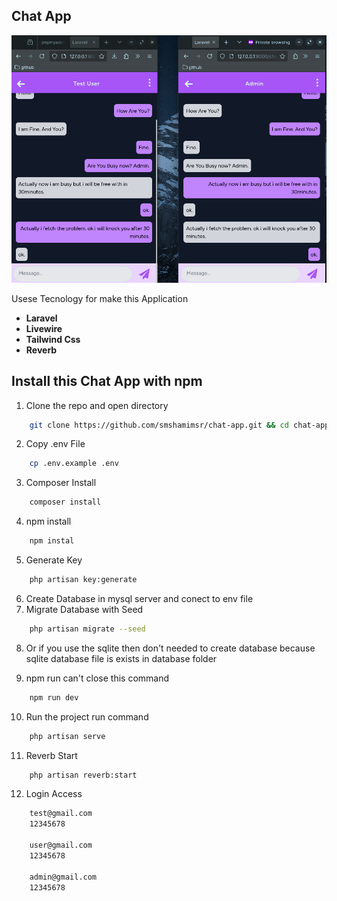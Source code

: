 ## Chat App

![Getting Started](/public/chat.png)

Usese Tecnology for make this Application

-   **Laravel**
-   **Livewire**
-   **Tailwind Css**
-   **Reverb**

## Install this Chat App with npm

1. Clone the repo and open directory

```bash
    git clone https://github.com/smshamimsr/chat-app.git && cd chat-app
```

2. Copy .env File

```bash
    cp .env.example .env
```

3. Composer Install

```bash
    composer install
```

4. npm install

```bash
    npm instal
```

5. Generate Key

```bash
    php artisan key:generate
```

6. Create Database in mysql server and conect to env file
7. Migrate Database with Seed

```bash
    php artisan migrate --seed
```

8. Or if you use the sqlite then don't needed to create database because sqlite database file is exists in database folder

9. npm run can't close this command

```bash
    npm run dev
```

10. Run the project run command

```bash
    php artisan serve
```

11. Reverb Start

```bash
    php artisan reverb:start
```

12. Login Access

```bash
    test@gmail.com
    12345678

    user@gmail.com
    12345678

    admin@gmail.com
    12345678
```
